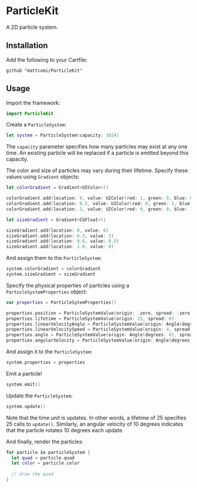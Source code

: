# ParticleKit
A 2D particle system.

## Installation

Add the following to your Cartfile:

```
github "mattcomi/ParticleKit"
```

## Usage

Import the framework:
```swift
import ParticleKit
```

Create a `ParticleSystem`:

```swift
let system = ParticleSystem(capacity: 1024)
```

The `capacity` parameter specifies how many particles may exist at any one time. An existing particle will be replaced if a particle is emitted beyond this capacity.

The color and size of particles may vary during their lifetime. Specify these values using `Gradient` objects:

```swift
let colorGradient = Gradient<UIColor>()

colorGradient.add(location: 0, value: UIColor(red: 1, green: 0, blue: 0, alpha: 1))
colorGradient.add(location: 0.5, value: UIColor(red: 0, green: 1, blue: 0, alpha: 1))
colorGradient.add(location: 1, value: UIColor(red: 0, green: 0, blue: 1, alpha: 0))

let sizeGradient = Gradient<CGFloat>()

sizeGradient.add(location: 0, value: 0)
sizeGradient.add(location: 0.3, value: 1)
sizeGradient.add(location: 0.6, value: 0.5)
sizeGradient.add(location: 1.0, value: 0)
```

And assign them to the `ParticleSystem`:

```swift
system.colorGradient = colorGradient
system.sizeGradient = sizeGradient
```

Specify the physical properties of particles using a `ParticleSystemProperties` object:

```swift
var properties = ParticleSytemProperties()

properties.position = ParticleSystemValue(origin: .zero, spread: .zero)
properties.lifetime = ParticleSystemValue(origin: 25, spread: 0)
properties.linearVelocityAngle = ParticleSystemValue(origin: Angle(degrees: 270), spread: Angle(degrees: 5))
properties.linearVelocitySpeed = ParticleSystemValue(origin: 4, spread: 0)
properties.angle = ParticleSystemValue(origin: Angle(degrees: 0), spread: Angle(degrees: 360))
properties.angularVelocity = ParticleSystemValue(origin: Angle(degrees: 0), spread: Angle(degrees: 8))
```

And assign it to the `ParticleSystem`:

```swift
system.properties = properties
```

Emit a particle!

```swift
system.emit()
```

Update the `ParticleSystem`:

```swift
system.update()
```

Note that the time unit is updates. In other words, a lifetime of 25 specifies 25 calls to `update()`. Similarly, an angular velocity of 10 degrees indicates that the particle rotates 10 degrees each update.

And finally, render the particles:

```swift
for particle in particleSystem {
  let quad = particle.quad
  let color = particle.color
  
  // draw the quad
}
```